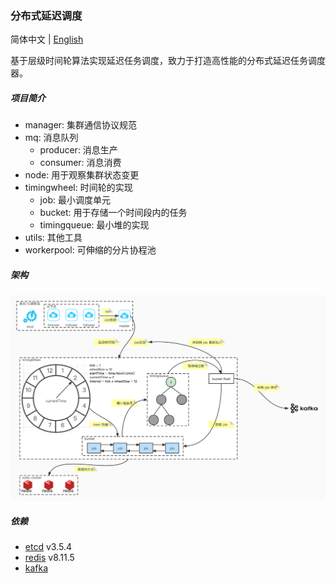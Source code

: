 ### 分布式延迟调度

简体中文 | [English](README.md)

基于层级时间轮算法实现延迟任务调度，致力于打造高性能的分布式延迟任务调度器。

##### 项目简介

- manager: 集群通信协议规范
- mq: 消息队列
    - producer: 消息生产
    - consumer: 消息消费
- node: 用于观察集群状态变更
- timingwheel: 时间轮的实现
    - job: 最小调度单元
    - bucket: 用于存储一个时间段内的任务
    - timingqueue: 最小堆的实现
- utils: 其他工具
- workerpool: 可伸缩的分片协程池

##### 架构

![架构图](schedule.jpg)

##### 依赖

- [etcd](https://github.com/etcd-io/etcd) v3.5.4
- [redis](https://github.com/go-redis/redis) v8.11.5
- [kafka](https://github.com/segmentio/kafka-go)
